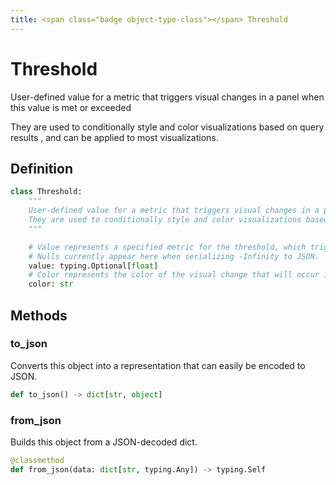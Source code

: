 ```yaml
---
title: <span class="badge object-type-class"></span> Threshold
---
```

# <span class="badge object-type-class"></span> Threshold

User-defined value for a metric that triggers visual changes in a panel when this value is met or exceeded

They are used to conditionally style and color visualizations based on query results , and can be applied to most visualizations.

## Definition

```python
class Threshold:
    """
    User-defined value for a metric that triggers visual changes in a panel when this value is met or exceeded
    They are used to conditionally style and color visualizations based on query results , and can be applied to most visualizations.
    """

    # Value represents a specified metric for the threshold, which triggers a visual change in the dashboard when this value is met or exceeded.
    # Nulls currently appear here when serializing -Infinity to JSON.
    value: typing.Optional[float]
    # Color represents the color of the visual change that will occur in the dashboard when the threshold value is met or exceeded.
    color: str
```
## Methods

### <span class="badge object-method"></span> to_json

Converts this object into a representation that can easily be encoded to JSON.

```python
def to_json() -> dict[str, object]
```

### <span class="badge object-method"></span> from_json

Builds this object from a JSON-decoded dict.

```python
@classmethod
def from_json(data: dict[str, typing.Any]) -> typing.Self
```


